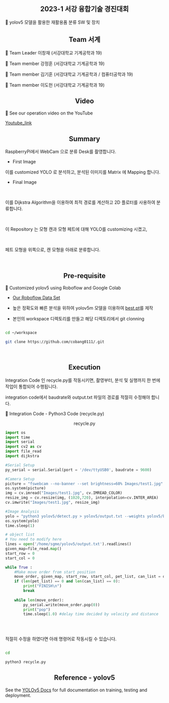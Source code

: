 ## <div align="center">2023-1 서강 융합기술 경진대회 </div>
🚀 yolov5 모델을 활용한 재활용품 분류 SW 및 장치

## <div align="center">Team 서계</div>
🌟 Team Leader 이창재 (서강대학교 기계공학과 19)

🌟 Team member 강정훈 (서강대학교 기계공학과 19)

🌟 Team member 김기훈 (서강대학교 기계공학과 / 컴퓨터공학과 19)

🌟 Team member 이도헌 (서강대학교 기계공학과 19)

## <div align="center">Video</div>

🚀 See our operation video on the YouTube

[Youtube_link](https://www.youtube.com/watch?v=P4Z1LM5an2k)


## <div align="center">Summary</div>

RaspberryPi에서 WebCam 으로 분류 Desk를 촬영합니다.

- First Image

이를 customized YOLO 로 분석하고, 분석된 이미지를 Matrix 에 Mapping 합니다.

- Final Image

<br>

이를 Dijkstra Algorithm을 이용하여 최적 경로를 계산하고 2D 플로터를 사용하여 분류합니다.

<br>

이 Repository 는 모형 캔과 모형 페트에 대해 YOLO를 customizing 시켰고,

<br>

페트 모형을 위쪽으로, 캔 모형을 아래로 분류합니다. 

<br>

## <div align="center">Pre-requisite</div>


🚀 Customized yolov5 using Roboflow and Google Colab

- [Our Roboflow Data Set](https://app.roboflow.com/sgme/classify-pet-and-can/4)

- 높은 정확도와 빠른 분석을 위하여 yolov5m 모델을 이용하여 [best.pt](https://drive.google.com/file/d/1xFNFxLWNwAg3CrGFe8cWR2mcu1oUs7Ly/view?usp=sharing)를 제작

- 본인의 workspace 디렉토리를 만들고 해당 디렉토리에서 git clonning

```bash

cd ~/workspace

git clone https://github.com/cobang0111/.git

```

<br>

## <div align="center">Execution</div>


Integration Code 인 recycle.py를 작동시키면, 촬영부터, 분석 및 실행까지 한 번에 작업이 통합되어 수행됩니다.

integration code에서 baudrate와 output.txt 파일의 경로를 적절히 수정해야 합니다.

	
🚀 Integration Code - Python3 Code (recycle.py)

<p align = "center"> recycle.py </p>

```python
import os
import time
import serial
import cv2 as cv
import file_read
import dijkstra

#Serial Setup
py_serial = serial.Serial(port = '/dev/ttyUSB0', baudrate = 9600)

#Camera Setup
picture = "fswebcam --no-banner --set brightness=60% Images/test1.jpg"
os.system(picture)
img = cv.imread("Images/test1.jpg", cv.IMREAD_COLOR)
resize_img = cv.resize(img, (1020,720), interpolation=cv.INTER_AREA)
cv.imwrite("Images/test1.jpg", resize_img)

#Image Analysis
yolo = "python3 yolov5/detect.py > yolov5/output.txt --weights yolov5/best.pt --img 640 --conf 0.4 --source Images/test1.jpg"
os.system(yolo)
time.sleep(1)

# object list
# You need to modify here
lines = open('/home/sgme/yolov5/output.txt').readlines()
given_map=file_read.map()
start_row = 0
start_col = 0

while True :
	#Make move order from start position
	move_order, given_map, start_row, start_col, pet_list, can_list = dijkstra.main(given_map, start_row, start_col)
	if (len(pet_list) == 0 and len(can_list) == 0):
		print("FINISH\n")
		break
	
	while len(move_order):
		py_serial.write(move_order.pop(0))
		print("pop")
		time.sleep(1.0) #delay time decided by velocity and distance		
	
```

<br>

적절히 수정을 하였다면 아래 명령어로 작동시킬 수 있습니다.

```bash

cd 

python3 recycle.py

```

			  
## <div align="center">Reference - yolov5</div>

See the [YOLOv5 Docs](https://docs.ultralytics.com/yolov5) for full documentation on training, testing and deployment. 

